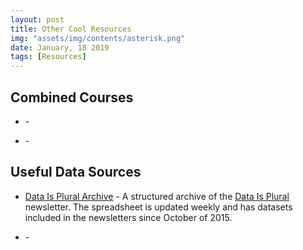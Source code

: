 ```yaml
---
layout: post
title: Other Cool Resources
img: "assets/img/contents/asterisk.png"
date: January, 18 2019
tags: [Resources]
---
```



## Combined Courses
* []() - 

* []() - 

## Useful Data Sources
* [Data Is Plural Archive](https://docs.google.com/spreadsheets/d/1wZhPLMCHKJvwOkP4juclhjFgqIY8fQFMemwKL2c64vk/edit#gid=0) - A structured archive of the [Data Is Plural](https://tinyletter.com/data-is-plural) newsletter. The spreadsheet is updated weekly and has datasets included in the newsletters since October of 2015.

* []() - 

